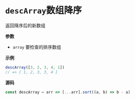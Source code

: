 # `descArray`数组降序

返回降序后的新数组


**参数**

-   `array` 要检查的排序数组

**示例**

```js
descArray([3, 2, 3, 4, 1])
// => [ 1, 2, 3, 3, 4 ]
```

**源码**

```js
const descArray = arr => [...arr].sort((a, b) => b - a)
```